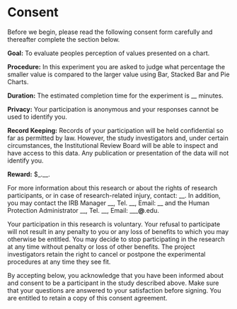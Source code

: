 # Consent

Before we begin, please read the following consent form carefully and thereafter complete the section below.

**Goal:** To evaluate peoples perception of values presented on a chart.

**Procedure:** In this experiment you are asked to judge what percentage the smaller value is compared to the larger value
using Bar, Stacked Bar and Pie Charts.

**Duration:** The estimated completion time for the experiment is __ minutes.

**Privacy:** Your participation is anonymous and your responses cannot be used to identify you.

**Record Keeping:** Records of your participation will be held confidential so far as permitted by law. However, 
the study investigators and, under certain circumstances, the Institutional Review Board will be able to inspect and 
have access to this data. Any publication or presentation of the data will not identify you.

**Reward:** $_.__.

For more information about this research or about the rights of research participants, or in case of research-related 
injury, contact: __. In addition, you may contact the IRB Manager __, Tel. __, Email: __
and the Human Protection Administrator __, Tel. __, Email: _____@__.edu.

Your participation in this research is voluntary. Your refusal to participate will not result in any penalty to 
you or any loss of benefits to which you may otherwise be entitled. You may decide to stop participating in the research 
at any time without penalty or loss of other benefits. The project investigators retain the right to cancel or postpone the 
experimental procedures at any time they see fit.

By accepting below, you acknowledge that you have been informed about and consent to be a participant in the study 
described above. Make sure that your questions are answered to your satisfaction before signing. You are entitled to 
retain a copy of this consent agreement.
